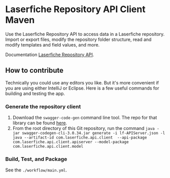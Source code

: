 # Laserfiche Repository API Client Maven

Use the Laserfiche Repository API to access data in a Laserfiche repository. Import or export files, modify the repository folder structure, read and modify templates and field values, and more.

Documentation [Laserfiche Repository API](https://developer.laserfiche.com/libraries.html).

## How to contribute

Technically you could use any editors you like. But it's more convenient if you are using either IntelliJ or Eclipse. Here is a few useful commands for building and testing the app.

### Generate the repository client

1. Download the `swagger-code-gen` command line tool. The repo for that library can be found [here](https://search.maven.org/search?q=a:swagger-codegen-cli).
2. From the root directory of this Git repository, run the command `java -jar swagger-codegen-cli-3.0.34.jar generate -i lf-APIServer.json -l java --artifact-id com.laserfiche.api.client  --api-package com.laserfiche.api.client.apiserver --model-package com.laserfiche.api.client.model`

### Build, Test, and Package

See the `./workflow/main.yml`.